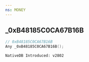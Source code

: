 ```yaml
---
ns: MONEY 
---
```


## _0xB48185C0CA67B16B

```c
// 0xB48185C0CA67B16B 
Any _0xB48185C0CA67B16B();
```

```
NativeDB Introduced: v2802
```

